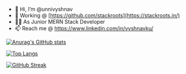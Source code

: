 - 👋 Hi, I’m @unnivyshnav
- 🏢 Working @ [https://github.com/stackroots](https://stackroots.in/)
- 👷‍♂️ As Junior MERN Stack Developer
- 📫 Reach me @ https://www.linkedin.com/in/vyshnavku/


[![Anurag's GitHub stats](https://github-readme-stats.vercel.app/api?username=unnivyshnav&count_private=true&show_icons=true&theme=radical)](https://github.com/unnivyshnav/github-readme-stats)

[![Top Langs](https://github-readme-stats.vercel.app/api/top-langs/?username=unnivyshnav&layout=compact&show_icons=true&theme=radical)](https://github.com/unnivyshnav/github-readme-stats)

[![GitHub Streak](https://github-readme-streak-stats.herokuapp.com?user=unnivyshnav&theme=radical&mode=weekly)](https://git.io/streak-stats)

<!---
unnivyshnav/unnivyshnav is a ✨ special ✨ repository because its `README.md` (this file) appears on your GitHub profile.
You can click the Preview link to take a look at your changes.
--->
